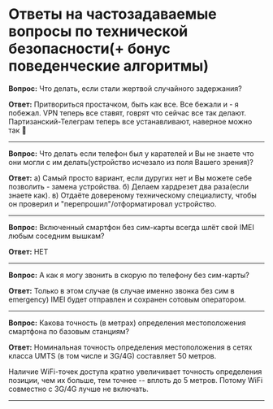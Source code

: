 # Ответы на частозадаваемые вопросы по технической безопасности(+ бонус поведенческие алгоритмы)

**Вопрос:** Что делать, если стали жертвой случайного задержания?

**Ответ:** Притвориться простачком, быть как все. Все бежали и - я побежал. VPN теперь все ставят, говрят что сейчас все так делают. Партизанский-Телеграм теперь все устанавливают, наверное можно так 🙂

--------

**Вопрос:** Что делать если телефон был у карателей и Вы не знаете что они могли с им делать(устройство исчезало из поля Вашего зрения)?

**Ответ:** а) Самый просто вариант, если дуругих нет и Вы можете себе позволить - замена устройства. б) Делаем хардрезет два раза(если знаете как). в) Отдаёте довереному техническому специалисту, чтобы он проверил и "перепрошил"/отформатировал устройство.

--------

**Вопрос:** Включенный смартфон без сим-карты всегда шлёт свой IMEI любым соседним вышкам?

**Ответ:** НЕТ

--------

**Вопрос:** А как я могу звонить в скорую по телефону без сим-карты?

**Ответ:** Только в этом случае (в случае именно звонка без сим в emergency) IMEI будет отправлен и сохранен сотовым оператором.

--------

**Вопрос:** Какова точность (в метрах) определения местоположения смартфона по базовым станциям?

**Ответ:** Номинальная точность определения местоположения в сетях класса UMTS (в том числе и 3G/4G) составляет 50 метров.

Наличие WiFi-точек доступа кратно увеличивает точность определения позиции, чем их больше, тем точнее -- вплоть до 5 метров. Потому WiFi совместно с 3G/4G лучше не включать.

--------


